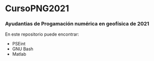 # CursoPNG2021
### Ayudantias de Progamación numérica en geofísica de 2021
En este repositorio puede encontrar:
<ul>
 <li>PSEint</li>
 <li> GNU Bash </li>
 <li> Matlab </li>
</ul>
